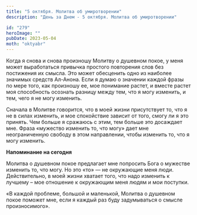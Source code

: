 ```yaml
---
title: "5 октября. Молитва об умиротворении"
description: "День за Днем - 5 октября. Молитва об умиротворении"

id: "279"
heroImage: ""
pubDate: 2023-05-04
moth: "oktyabr"
---
```


Когда я снова и снова произношу Молитву о душевном покое, у меня может
выработаться привычка простого повторения слов без постижения их смысла. Это
может обесценить одно из наиболее значимых средств Ал-Анона. Если я думаю о
значении каждой фразы по мере того, как произношу ее, мое понимание растет, и
вместе растет моя способность осознать разницу между тем, что я могу изменить,
и тем, чего я не могу изменить.

Сначала в Молитве говорится, что в моей жизни присутствует то, что я не в
силах изменить, и мое спокойствие зависит от того, смогу ли я это принять. Чем
больше я сражаюсь с этим, тем больше это досаждает мне. Фраза «мужество
изменить то, что могу» дает мне неограниченную свободу в этом направлении,
чтобы изменить то, что я могу изменить.

**Напоминание на сегодня**

Молитва о душевном покое предлагает мне попросить Бога о мужестве изменить то,
что могу. Но это «то» — не окружающие меня люди. Действительно, в моей жизни
хватает того, что надо изменить к лучшему – мое отношение к окружающим меня
людям и мои поступки.

«В каждой проблеме, большой и маленькой, Молитва о душевном покое поможет мне,
если я каждый раз буду задумываться о смысле произносимого».
